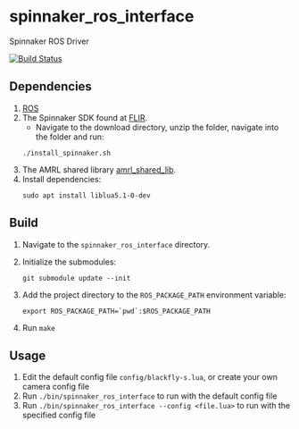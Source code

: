 # spinnaker_ros_interface

Spinnaker ROS Driver

[![Build Status](https://travis-ci.com/ut-amrl/spinnaker_ros_interface.svg?branch=master)](https://travis-ci.com/ut-amrl/spinnaker_ros_interface)


## Dependencies

1. [ROS](http://wiki.ros.org/Installation/)
1. The Spinnaker SDK found at [FLIR](https://meta.box.lenovo.com/v/link/view/a1995795ffba47dbbe45771477319cc3).
    - Navigate to the download directory, unzip the folder, navigate into the folder and run:
    ```
    ./install_spinnaker.sh
    ```
1. The AMRL shared library [amrl_shared_lib](https://github.com/ut-amrl/amrl_shared_lib).
1. Install dependencies:
    ```
    sudo apt install liblua5.1-0-dev
    ```

## Build

1. Navigate to the `spinnaker_ros_interface` directory.

1. Initialize the submodules:
    ```
    git submodule update --init
    ```

1. Add the project directory to the `ROS_PACKAGE_PATH` environment variable:
    ```
    export ROS_PACKAGE_PATH=`pwd`:$ROS_PACKAGE_PATH
    ```


1. Run `make`

## Usage

1. Edit the default config file `config/blackfly-s.lua`, or create your own camera config file
1. Run `./bin/spinnaker_ros_interface` to run with the default config file
1. Run `./bin/spinnaker_ros_interface --config <file.lua>` to run with the specified config file
